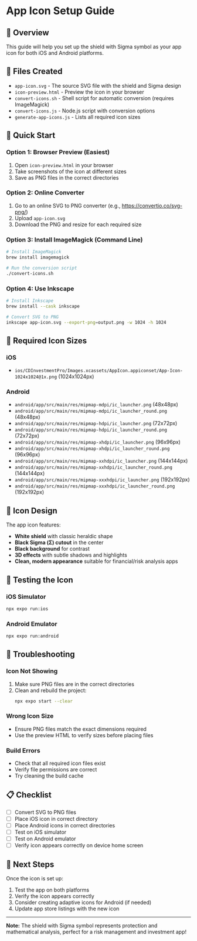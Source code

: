 # App Icon Setup Guide

## 🎯 Overview
This guide will help you set up the shield with Sigma symbol as your app icon for both iOS and Android platforms.

## 📁 Files Created
- `app-icon.svg` - The source SVG file with the shield and Sigma design
- `icon-preview.html` - Preview the icon in your browser
- `convert-icons.sh` - Shell script for automatic conversion (requires ImageMagick)
- `convert-icons.js` - Node.js script with conversion options
- `generate-app-icons.js` - Lists all required icon sizes

## 🚀 Quick Start

### Option 1: Browser Preview (Easiest)
1. Open `icon-preview.html` in your browser
2. Take screenshots of the icon at different sizes
3. Save as PNG files in the correct directories

### Option 2: Online Converter
1. Go to an online SVG to PNG converter (e.g., https://convertio.co/svg-png/)
2. Upload `app-icon.svg`
3. Download the PNG and resize for each required size

### Option 3: Install ImageMagick (Command Line)
```bash
# Install ImageMagick
brew install imagemagick

# Run the conversion script
./convert-icons.sh
```

### Option 4: Use Inkscape
```bash
# Install Inkscape
brew install --cask inkscape

# Convert SVG to PNG
inkscape app-icon.svg --export-png=output.png -w 1024 -h 1024
```

## 📱 Required Icon Sizes

### iOS
- `ios/CDInvestmentPro/Images.xcassets/AppIcon.appiconset/App-Icon-1024x1024@1x.png` (1024x1024px)

### Android
- `android/app/src/main/res/mipmap-mdpi/ic_launcher.png` (48x48px)
- `android/app/src/main/res/mipmap-mdpi/ic_launcher_round.png` (48x48px)
- `android/app/src/main/res/mipmap-hdpi/ic_launcher.png` (72x72px)
- `android/app/src/main/res/mipmap-hdpi/ic_launcher_round.png` (72x72px)
- `android/app/src/main/res/mipmap-xhdpi/ic_launcher.png` (96x96px)
- `android/app/src/main/res/mipmap-xhdpi/ic_launcher_round.png` (96x96px)
- `android/app/src/main/res/mipmap-xxhdpi/ic_launcher.png` (144x144px)
- `android/app/src/main/res/mipmap-xxhdpi/ic_launcher_round.png` (144x144px)
- `android/app/src/main/res/mipmap-xxxhdpi/ic_launcher.png` (192x192px)
- `android/app/src/main/res/mipmap-xxxhdpi/ic_launcher_round.png` (192x192px)

## 🎨 Icon Design
The app icon features:
- **White shield** with classic heraldic shape
- **Black Sigma (Σ) cutout** in the center
- **Black background** for contrast
- **3D effects** with subtle shadows and highlights
- **Clean, modern appearance** suitable for financial/risk analysis apps

## 🧪 Testing the Icon

### iOS Simulator
```bash
npx expo run:ios
```

### Android Emulator
```bash
npx expo run:android
```

## 🔧 Troubleshooting

### Icon Not Showing
1. Make sure PNG files are in the correct directories
2. Clean and rebuild the project:
   ```bash
   npx expo start --clear
   ```

### Wrong Icon Size
- Ensure PNG files match the exact dimensions required
- Use the preview HTML to verify sizes before placing files

### Build Errors
- Check that all required icon files exist
- Verify file permissions are correct
- Try cleaning the build cache

## 📋 Checklist
- [ ] Convert SVG to PNG files
- [ ] Place iOS icon in correct directory
- [ ] Place Android icons in correct directories
- [ ] Test on iOS simulator
- [ ] Test on Android emulator
- [ ] Verify icon appears correctly on device home screen

## 🎯 Next Steps
Once the icon is set up:
1. Test the app on both platforms
2. Verify the icon appears correctly
3. Consider creating adaptive icons for Android (if needed)
4. Update app store listings with the new icon

---

**Note:** The shield with Sigma symbol represents protection and mathematical analysis, perfect for a risk management and investment app! 